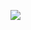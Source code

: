 ![](https://kroki.io/mermaid/svg/eNq1lEtPw0AMhO_8CivnNi3tLQdOvF9FPE4IoSVxG0Ozu6ydFoT47zgJrQqoCBDJIYeJPONPsYbxsUSb4jaZSTDFBujjTRBKyRsrcBfcnDF80VWbqVzrp04QpjgWcOPFQAK7LhTA5V1BzOSsTtiMwcDZ6OISQhXLAuJAcly4rTe70jccWF8KEFdWAnOSvB5-92p2eZ_obm01nkmTl4t4Tno9ljIj5DjlOMcpk32geEw9fDKFn6Lxvmdxfmt1h9rNpEIzI18XDDTJ6w0XKefI3lnGBIb9gbKXNuuomFHAVLji_BCiHly7NfNd3XfJ-oOpDD9vtgZ-b-dX7MuAv4AP-n0YHa1SrUDtX54cQ-bSstB_1yZDYcjq5__EWOWoDk7dYUxTbB3jvk2KQzMzF2kgL63DZEaMwjjbEs71C0Sps6KnFSUQ1bemNYGGn6MORBqPlT7oD4bdze5mBK8diOMYbr6DXlNEvnLLtAsn2FSQFgbQsplyN7eLViur4nwD85XM8w)
